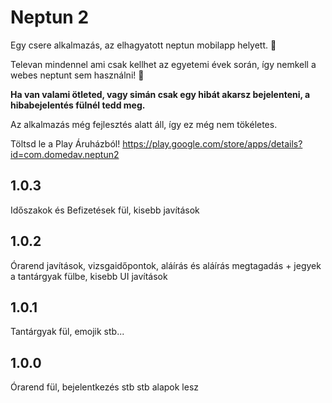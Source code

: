 # Neptun 2

Egy csere alkalmazás, az elhagyatott neptun mobilapp helyett. 📱

Televan mindennel ami csak kellhet az egyetemi évek során, így nemkell a webes neptunt sem használni! 🥳

**Ha van valami ötleted, vagy simán csak egy hibát akarsz bejelenteni, a hibabejelentés fülnél tedd meg.**

Az alkalmazás még fejlesztés alatt áll, így ez még nem tökéletes.

Töltsd le a Play Áruházból!
https://play.google.com/store/apps/details?id=com.domedav.neptun2

## 1.0.3
Időszakok és Befizetések fül, kisebb javítások

## 1.0.2
Órarend javítások, vizsgaidőpontok, aláírás és aláírás megtagadás + jegyek a tantárgyak fülbe, kisebb UI javítások

## 1.0.1
Tantárgyak fül, emojik stb...

## 1.0.0
Órarend fül, bejelentkezés stb stb alapok lesz
